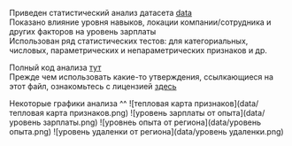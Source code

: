 Приведен статистический анализ датасета [data](https://github.com/UlyanaGru/EDA_practice/tree/master/data)\
Показано влияние уровня навыков, локации компании/сотрудника и других факторов на уровень зарплаты\
Использован ряд статистических тестов: для категориальных, числовых, параметрических и непараметрических признаков и др.

Полный код анализа [тут](https://github.com/UlyanaGru/EDA_practice/blob/master/EDA_practice.ipynb)\
Прежде чем использовать какие-то утверждения, ссылкающиеся на этот файл, ознакомьтесь с лицензией [здесь](https://github.com/UlyanaGru/EDA_practice/blob/master/LICENSE)

Некоторые графики анализа ^^
![тепловая карта признаков](data/тепловая карта признаков.png)
![уровень зарплаты от опыта](data/уровень зарплаты.png)
![уровнеь опыта от региона](data/уровень опыта.png)
![уровень удаленки от региона](data/уровень удаленки.png)
